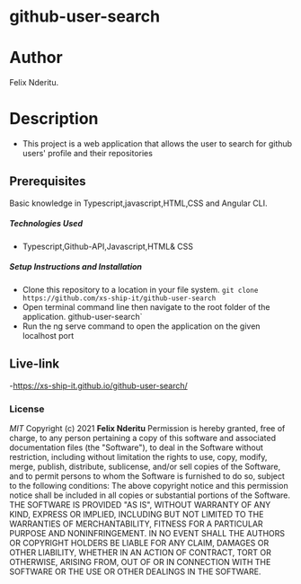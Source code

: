 # github-user-search
# Author
Felix Nderitu.
# Description
- This project is a web application that allows the user to search for github users' profile and their repositories
## Prerequisites
Basic  knowledge in Typescript,javascript,HTML,CSS and Angular CLI.
##### Technologies Used
- Typescript,Github-API,Javascript,HTML& CSS
##### Setup Instructions and Installation
- Clone this repository to a location in your file system. `git clone https://github.com/xs-ship-it/github-user-search`
- Open terminal command line then navigate to the root folder of the application. github-user-search`
- Run the ng serve command to open the application on the given localhost port
## Live-link
-https://xs-ship-it.github.io/github-user-search/
### License
*MIT*
Copyright (c) 2021 **Felix Nderitu**
Permission is hereby granted, free of charge, to any person pertaining a copy of this software and associated documentation files (the "Software"), to deal in the Software without restriction, including without limitation the rights to use, copy, modify, merge, publish, distribute, sublicense, and/or sell copies of the Software, and to permit persons to whom the Software is furnished to do so, subject to the following conditions:
The above copyright notice and this permission notice shall be included in all copies or substantial portions of the Software.
THE SOFTWARE IS PROVIDED "AS IS", WITHOUT WARRANTY OF ANY KIND, EXPRESS OR IMPLIED, INCLUDING BUT NOT LIMITED TO THE WARRANTIES OF MERCHANTABILITY, FITNESS FOR A PARTICULAR PURPOSE AND NONINFRINGEMENT. IN NO EVENT SHALL THE AUTHORS OR COPYRIGHT HOLDERS BE LIABLE FOR ANY CLAIM, DAMAGES OR OTHER LIABILITY, WHETHER IN AN ACTION OF CONTRACT, TORT OR OTHERWISE, ARISING FROM, OUT OF OR IN CONNECTION WITH THE SOFTWARE OR THE USE OR OTHER DEALINGS IN THE SOFTWARE.
